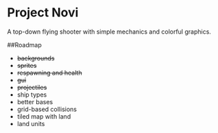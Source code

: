 # Project Novi

A top-down flying shooter with simple mechanics and colorful graphics.

##Roadmap

- ~~backgrounds~~
- ~~sprites~~
- ~~respawning and health~~
- ~~gui~~
- ~~projectiles~~
- ship types
- better bases
- grid-based collisions
- tiled map with land
- land units

